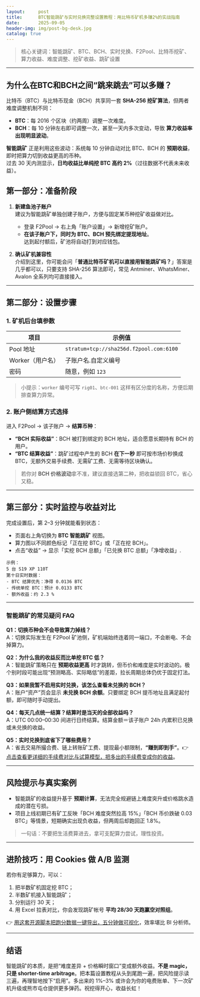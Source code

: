 ```yaml
---
layout:     post
title:      BTC智能跳矿与实时兑换完整设置教程：用比特币矿机多赚2%的实战指南
date:       2025-09-05
header-img: img/post-bg-desk.jpg
catalog: true
---
```


> 核心关键词：智能跳矿、BTC、BCH、实时兑换、F2Pool、比特币挖矿、算力收益、难度调整、挖矿收益、跳矿设置

---

## 为什么在BTC和BCH之间“跳来跳去”可以多赚？

比特币（BTC）与比特币现金（BCH）共享同一套 **SHA-256 挖矿算法**，但两者难度调整机制不同：

- **BTC**：每 2016 个区块（约两周）调整一次难度。  
- **BCH**：每 10 分钟左右即可调整一次，甚至一天内多次变动，导致 **算力收益率出现明显波动**。

**智能跳矿** 正是利用这些波动：系统每 10 分钟自动对比 BTC、BCH 的 **预期收益**，即时把算力切到收益更高的币种。  
过去 30 天内测显示，**日均收益比单纯挖 BTC 高约 2%**（过往数据不代表未来收益）。

## 第一部分：准备阶段

1. **新建鱼池子账户**  
   建议为智能跳矿单独创建子账户，方便与固定某币种挖矿收益做对比。  
   - 登录 F2Pool → 右上角「账户设置」→ 新增挖矿账户。  
   - **在该子账户下，同时为 BTC、BCH 预先绑定提现地址**。  
     达到起付额后，矿池将自动打到对应钱包。

2. **确认矿机兼容性**  
   介绍到这里，你可能会问「**普通比特币矿机可以直接用智能跳矿吗？**」答案是几乎都可以，只要支持 SHA-256 算法即可，常见 Antminer、WhatsMiner、Avalon 全系列均可直接接入。

---

## 第二部分：设置步骤

### 1. 矿机后台填参数

| 项目             | 示例值                            |
|------------------|-----------------------------------|
| Pool 地址        | `stratum+tcp://sha256d.f2pool.com:6100` |
| Worker（用户名） | 子账户名.自定义编号                |
| 密码              | 随意，例如 `123`                   |

> 小提示：`worker` 编号可写 `rig01`、`btc-001` 这样有区分度的名称，方便后期排查算力异常。

### 2. 账户侧结算方式选择

进入 F2Pool → 该子账户 → **结算币种**：

- **“BCH 实际收益”**：BCH 被打到绑定的 BCH 地址，适合愿意长期持有 BCH 的用户。  
- **“BTC 结算收益”**：跳矿过程中产生的 BCH **在下一秒** 即可按市场价秒换成 BTC，无额外交易手续费、无需矿工费、无需等待区块确认。

> 若你对 **BCH 价格波动**拿不准，建议直接选第二种，把收益锁回 BTC，省心又稳。

---

## 第三部分：实时监控与收益对比

完成设置后，第 2–3 分钟就能看到状态：

- 页面右上角切换为 **BTC 智能跳矿** 视图。  
- 算力图以不同颜色标记「正在挖 BTC」或「正在挖 BCH」。  
- 点击“收益” → 显示「实挖 BCH 总额」「已兑换 BTC 总额」「净增收益」.

```text
示例：
5 台 S19 XP 110T
第十日实时数据：
- BTC 结算优先：净得 0.0136 BTC
- 传统单挖 BTC：预计 0.0133 BTC
- 额外收益：约 2.3 %
```

---

### 智能跳矿的常见疑问 FAQ

**Q1：切换币种会不会导致算力掉线？**  
A：切换实际发生在 F2Pool 矿池侧，矿机端始终连着同一端口，不会断电、不会掉算力。

**Q2：为什么我的收益反而比单挖 BTC 低？**  
A：智能跳矿策略只在 **预期收益更高** 时才跳转，但币价和难度是实时波动的。极个别时段可能出现“预测略高、实际略低”的差距，拉长周期总体仍优于固定打法。

**Q3：如果我暂不启用实时兑换，该怎么查看未兑换的 BCH？**  
A：账户“资产”页会显示 **未兑换 BCH 余额**。只要绑定 BCH 提币地址且满足起付额，即可随时手动提出。

**Q4：每天几点统一结算？结算时是当天的全部收益吗？**  
A：UTC 00:00–00:30 间进行日终结算。结算金额＝该子账户 24h 内累积已兑换或未兑换的收益。

**Q5：实时兑换到底省下了哪些费用？**  
A：省去交易所撮合费、链上转账矿工费、提现最小额限制，**“赚到即到手”**。👉 [点击查看更详细的手续费对比与试算模型，把多出的手续费变成你的收益](https://okxdog.com/)。

---

## 风险提示与真实案例

- 智能跳矿的收益提升基于 **预期计算**，无法完全规避链上难度突升或价格跳水造成的潜在亏损。  
- 项目上线初期已有矿工反映「BCH 难度突然拉高 15%」「BCH 币价跌破 0.03 BTC」等情景，短期确实出现负收益，但两周后却跑回正 1.8%。

> 一句话：不要把生活费算进去，拿可支配算力尝试，理性投资。

---

## 进阶技巧：用 Cookies 做 A/B 监测

若你有足够算力，可以：

1. 把半数矿机固定挖 BTC；  
2. 半数矿机接入智能跳矿；  
3. 分别运行 30 天；  
4. 用 Excel 拉表对比，你会发现跳矿帐号 **平均 28/30 天跑赢空对照组**。

👉 [用这套开源脚本把跑分数据一键导出，五分钟做可视化](https://okxdog.com/)，效率堪比 BI 分析师。

---

## 结语

智能跳矿的本质，是把“难度差异 + 价格瞬时窗口”变成额外收益。**不是 magic，只是 shorter-time arbitrage**。把本篇设置教程从头到尾跑一遍，把风险提示读三遍，再理智地按下“启用”。多出来的 1%–3% 或许会为你的电费账单、下一次矿机升级或熊市屯仓提供更多弹药。祝挖得开心，收益长虹！